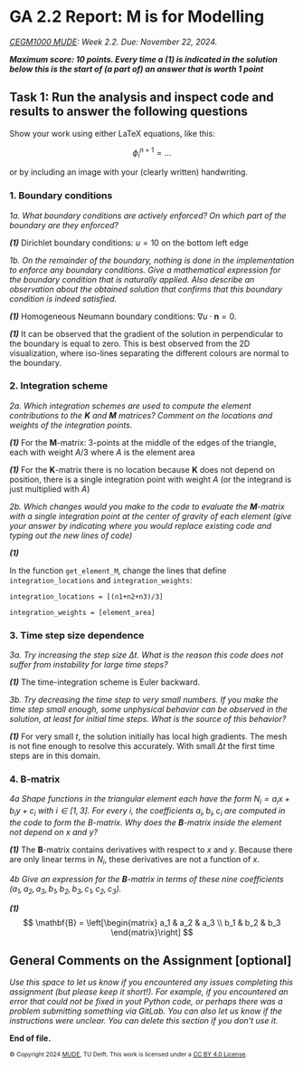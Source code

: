 # GA 2.2 Report: M is for Modelling

*[CEGM1000 MUDE](http://mude.citg.tudelft.nl/): Week 2.2. Due: November 22, 2024.*

***Maximum score: 10 points. Every time a (1) is indicated in the solution below this is the start of (a part of) an answer that is worth 1 point***

## Task 1: Run the analysis and inspect code and results to answer the following questions ##

Show your work using either LaTeX equations, like this:

$$
\phi_i^{n+1} = \dots
$$

or by including an image with your (clearly written) handwriting. 

### 1. Boundary conditions


*1a. What boundary conditions are actively enforced? On which part of the boundary are they enforced?*

***(1)*** Dirichlet boundary conditions: $u=10$ on the bottom left edge

*1b. On the remainder of the boundary, nothing is done in the implementation to enforce any boundary conditions. Give a mathematical expression for the boundary condition that is naturally applied. Also describe an observation about the obtained solution that confirms that this boundary condition is indeed satisfied.*

***(1)*** Homogeneous Neumann boundary conditions: $\nabla u\cdot\mathbf{n}=0$. 

***(1)*** It can be observed that the gradient of the solution in perpendicular to the boundary is equal to zero. This is best observed from the 2D visualization, where iso-lines separating the different colours are normal to the boundary. 


### 2. Integration scheme
*2a. Which integration schemes are used to compute the element contributions to the $\mathbf{K}$ and $\mathbf{M}$ matrices? Comment on the locations and weights of the integration points.*

***(1)*** For the $\mathbf{M}$-matrix: 3-points at the middle of the edges of the triangle, each with weight $A/3$ where $A$ is the element area

***(1)*** For the $\mathbf{K}$-matrix there is no location because $\mathbf{K}$ does not depend on position, there is a single integration point with weight $A$ (or the integrand is just multiplied with $A$)
 
*2b. Which changes would you make to the code to evaluate the $\mathbf{M}$-matrix with a single integration point at the center of gravity of each element (give your answer by indicating where you would replace existing code and typing out the new lines of code)*

***(1)***

In the function `get_element_M`, change the lines that define `integration_locations` and `integration_weights`:

   `integration_locations = [(n1+n2+n3)/3]`
   
   `integration_weights = [element_area]`


### 3. Time step size dependence
*3a. Try increasing the step size $\Delta t$. What is the reason this code does not suffer from instability for large time steps?*

***(1)***
The time-integration scheme is Euler backward.

*3b. Try decreasing the time step to very small numbers. If you make the time step small enough, some unphysical behavior can be observed in the solution, at least for initial time steps. What is the source of this behavior?*

***(1)***
For very small $t$, the solution initially has local high gradients. The mesh is not fine enough to resolve this accurately. With small $\Delta t$ the first time steps are in this domain. 

### 4. $\mathbf{B}$-matrix
    
*4a Shape functions in the triangular element each have the form $N_i=a_ix+b_iy+c_i$ with $i\in[1,3]$. For every $i$, the coefficients $a_i, b_i, c_i$ are computed in the code to form the B-matrix. Why does the $\mathbf{B}$-matrix inside the element not depend on $x$ and $y$?*

***(1)*** 
The $\mathbf{B}$-matrix contains derivatives with respect to $x$ and $y$. Because there are only linear terms in $N_i$, these derivatives are not a function of $x$. 

*4b Give an expression for the $\mathbf{B}$-matrix in terms of these nine coefficients ($a_1, a_2, a_3, b_1, b_2, b_3, c_1, c_2, c_3$).*

***(1)***
$$
\mathbf{B} = \left[\begin{matrix}
a_1 & a_2 & a_3 \\
b_1 & b_2 & b_3
\end{matrix}\right]
$$

## General Comments on the Assignment [optional]

_Use this space to let us know if you encountered any issues completing this assignment (but please keep it short!). For example, if you encountered an error that could not be fixed in yout Python code, or perhaps there was a problem submitting something via GitLab. You can also let us know if the instructions were unclear. You can delete this section if you don't use it._

**End of file.**

<span style="font-size: 75%">
&copy; Copyright 2024 <a rel="MUDE" href="http://mude.citg.tudelft.nl/">MUDE</a>, TU Delft. This work is licensed under a <a rel="license" href="http://creativecommons.org/licenses/by/4.0/">CC BY 4.0 License</a>.